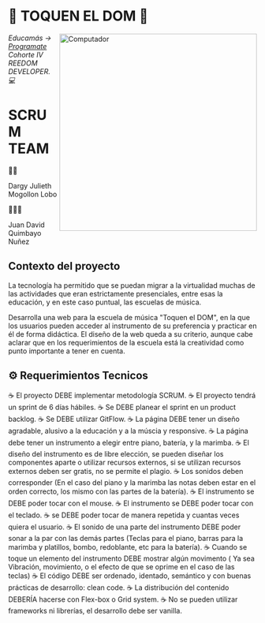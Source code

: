 <h1>🚀 TOQUEN EL DOM 🚀</h1>

<img src="https://raw.githubusercontent.com/MicaelliMedeiros/micaellimedeiros/master/image/computer-illustration.png" min-width="400px" max-width="400px" width="400px" align="right" alt="Computador">
<p><em> Educamás -> <a href="https://educamas.com.co/">Programate</a> Cohorte IV REEDOM DEVELOPER. 💻 </br>
</em></p>

<h1>SCRUM TEAM</h1>
👩‍💻<p>Dargy Julieth Mogollon Lobo</p> 
🧑🏽‍💻<p>Juan David Quimbayo Nuñez</p>


<h2>Contexto del proyecto</h2>
<p>La tecnología ha permitido que se puedan migrar a la virtualidad muchas de las actividades que eran estrictamente presenciales, entre esas la educación, y en este caso puntual, las escuelas de música.

Desarrolla una web para la escuela de música "Toquen el DOM", en la que los usuarios pueden acceder al instrumento de su preferencia y practicar en él de forma didáctica. El diseño de la web queda a su criterio, aunque cabe aclarar que en los requerimientos de la escuela está la creatividad como punto importante a tener en cuenta.</p>

<h2>⚙️ Requerimientos Tecnicos </h2>

☕ El proyecto DEBE implementar metodología SCRUM.
☕ El proyecto tendrá un sprint de 6 días hábiles.
☕ Se DEBE planear el sprint en un product backlog.
☕ Se DEBE utilizar GitFlow.
☕ La página DEBE tener un diseño agradable, alusivo a la educación y a la múscia y responsive.
☕ La página debe tener un instrumento a elegir entre piano, batería, y la marimba.
☕ El diseño del instrumento es de libre elección, se pueden diseñar los componentes aparte o utilizar recursos externos, si se utilizan recursos externos deben ser gratis, no se permite el plagio.
☕ Los sonidos deben corresponder (En el caso del piano y la marimba las notas deben estar en el orden correcto, los mismo con las partes de la batería).
☕ El instrumento se DEBE poder tocar con el mouse.
☕ El instrumento se DEBE poder tocar con el teclado.
☕ se DEBE poder tocar de manera repetida y cuantas veces quiera el usuario.
☕ El sonido de una parte del instrumento DEBE poder sonar a la par con las demás partes (Teclas para el piano, barras para la marimba y platillos, bombo, redoblante, etc para la batería).
☕ Cuando se toque un elemento del instrumento DEBE mostrar algún movimento ( Ya sea Vibración, movimiento, o el efecto de que se oprime en el caso de las teclas)
☕ El código DEBE ser ordenado, identado, semántico y con buenas prácticas de desarrollo: clean code.
☕ La distribución del contenido DEBERÍA hacerse con Flex-box o Grid system.
☕ No se pueden utilizar frameworks ni librerías, el desarrollo debe ser vanilla.
